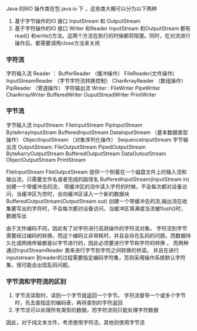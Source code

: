 Java 的BIO 操作类在包 java.io 下 ，这些类大概可以分为以下两种
1. 基于字节操作的IO 接口 InputStream 和 OutputStream 
2. 基于字符操作的IO 接口  Writer 和Reader
InputStream 和OutputStream 都有read() 和write()方法。这两个方法在执行的时候都将阻塞。同时，在对流进行操作后，都需要调用close方法来关闭 


### 字符流
字符输入流 Reader ： BufferReader （缓冲操作） FileReader(文件操作)  InputStreamReader （字节字符流转换控制） CharArrayReader （数组操作）  PipReader （管道操作）
字符输出流 Writer : FileWriter PipeWriter CharArrayWriter BufferedWriter  OuputStreadWriter PrintWriter

### 字节流 

字节输入流 InputStream:  FileInputStream  PipInputStream ByteArrayInputStram BufferedInputStream DataInputStream （基本数据类型操作） ObjectInputStream （对象序列化操作） SequenceInputStream 
字节输出流 OutputStream: FileOutputStream PipedOutputStream ByteAarryOutputStream BufferedOutputStream DataOutoutStream ObjectOutputStream PrintStream 


FileInputStream  FileOutputStream  提供一个附着在一个磁盘文件上的输入流和输出流，只需要文件名或者完成的路径名
BufferedInputStream(InputStream in) 创建一个带缓冲去的流， 带缓冲区的流中读入字符的时候，不会每次都对设备访问，当缓冲区为空时，会向缓冲区读入一个新的数据块
BufferedOutputStream(OutputStream out) 创建一个带缓冲去的流,输出流在收集要写出的字符时，不会每次都对设备访问，当缓冲区填满或当流被flush()时，数据写出


由于文件编码不同，因此有了对字符进行高效操作的字符流对象。 字符流到字节需要经过编码的转换，而这个编码又非常耗时，并且会存在乱码的问题。而数据持久化或网络传输都是以字节进行的，因此必须要进行字节和字符的转换 。 而两种通过InputStreamReader 类来进行字节到字符之间转换的桥梁。 并且在进行inputstream 到reader的过程需要指定编码字符集，否则采用操作系统默认字符集，很可能会出现乱码问题。

### 字节流和字符流的区别

1. 字节流读取时，读到一个字节就返回一个字节。 字符流督导一个或多个字节时，先去查指定的编码表，再将查到的字符返回
2. 字节流可以处理所有类型的数据，而字符流则只能处理字符数据

因此，对于纯文本文件，考虑使用字符流，其他则使用字节流




